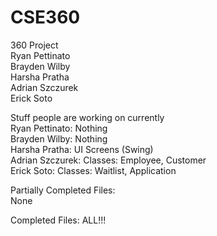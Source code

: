# CSE360
360 Project <br/>
Ryan Pettinato <br/>
Brayden Wilby <br/>
Harsha Pratha <br/>
Adrian Szczurek <br/>
Erick Soto <br/>


Stuff people are working on currently <br/>
Ryan Pettinato: Nothing <br/>
Brayden Wilby: Nothing <br/>
Harsha Pratha: UI Screens (Swing) <br/>
Adrian Szczurek: Classes: Employee, Customer<br/>
Erick Soto: Classes: Waitlist, Application <br/>
 
Partially Completed Files: <br/>
None

Completed Files:
ALL!!!
